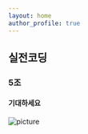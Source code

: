 ```yaml
---
layout: home
author_profile: true
---
```



## 실전코딩
### 5조
####  기대하세요

![picture](https://cdn.pixabay.com/photo/2020/10/14/19/49/santorini-5655299_960_720.jpg)
